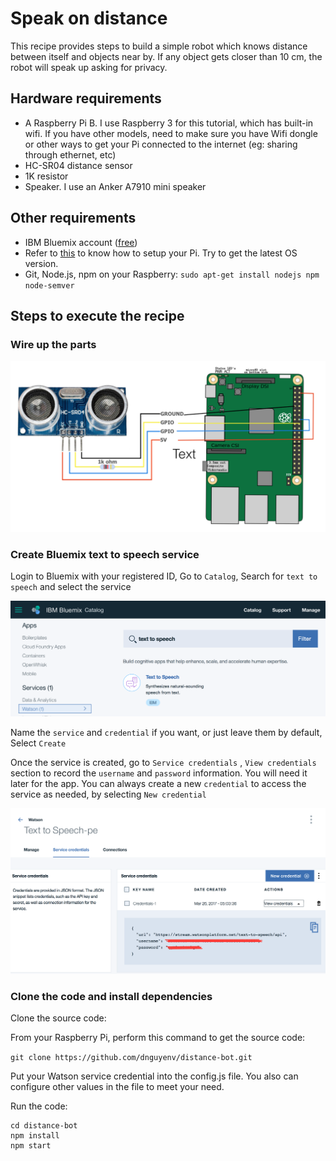 # Speak on distance

This recipe provides steps to build a simple robot which knows distance between itself and objects near by. If any object gets closer than 10 cm, the robot will speak up asking for privacy.

## Hardware requirements

- A Raspberry Pi B. I use Raspberry 3 for this tutorial, which has built-in wifi. If you have other models, need to make sure you have Wifi dongle or other ways to get your Pi connected to the internet (eg: sharing through ethernet, etc)
- HC-SR04 distance sensor
- 1K resistor
- Speaker. I use an Anker A7910 mini speaker

## Other requirements

- IBM Bluemix account ([free](https://bluemix.net))
- Refer to [this](https://www.youtube.com/watch?v=PPvIBH7M32Y) to know how to setup your Pi. Try to get the latest OS version.
- Git, Node.js, npm on your Raspberry: `sudo apt-get install nodejs npm node-semver`

## Steps to execute the recipe

### Wire up the parts

![images](images/wired.png)

### Create Bluemix text to speech service

Login to Bluemix with your registered ID, Go to `Catalog`, Search for `text to speech` and select the service

![images](images/service-search.png)

Name the `service` and `credential` if you want, or just leave them by default, Select `Create`

Once the service is created, go to `Service credentials` , `View credentials` section to record the `username` and `password` information. You will need it later for the app. You can always create a new `credential` to access the service as needed, by selecting `New credential`

![images](images/credentials.png)

### Clone the code and install dependencies

Clone the source code:

From your Raspberry Pi, perform this command to get the source code:

`git clone https://github.com/dnguyenv/distance-bot.git`

Put your Watson service credential into the config.js file. You also can configure other values in the file to meet your need.

Run the code:

```
cd distance-bot
npm install
npm start
```
